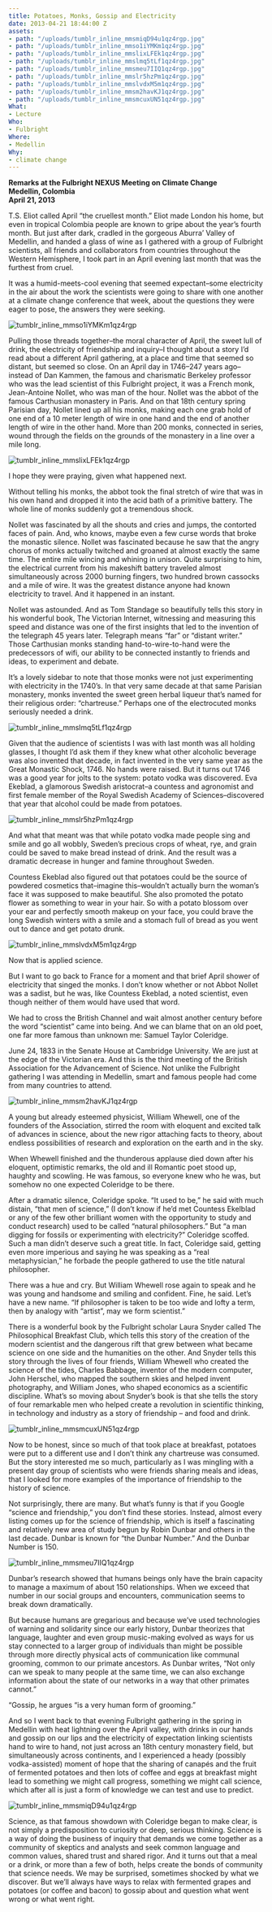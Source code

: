 ```yaml
---
title: Potatoes, Monks, Gossip and Electricity
date: 2013-04-21 18:44:00 Z
assets:
- path: "/uploads/tumblr_inline_mmsmiqD94u1qz4rgp.jpg"
- path: "/uploads/tumblr_inline_mmso1iYMKm1qz4rgp.jpg"
- path: "/uploads/tumblr_inline_mmslixLFEk1qz4rgp.jpg"
- path: "/uploads/tumblr_inline_mmslmq5tLf1qz4rgp.jpg"
- path: "/uploads/tumblr_inline_mmsmeu7IIQ1qz4rgp.jpg"
- path: "/uploads/tumblr_inline_mmslr5hzPm1qz4rgp.jpg"
- path: "/uploads/tumblr_inline_mmslvdxM5m1qz4rgp.jpg"
- path: "/uploads/tumblr_inline_mmsm2havKJ1qz4rgp.jpg"
- path: "/uploads/tumblr_inline_mmsmcuxUN51qz4rgp.jpg"
What:
- Lecture
Who:
- Fulbright
Where:
- Medellin
Why:
- climate change
---
```


**Remarks at the Fulbright NEXUS Meeting on Climate Change**  
**Medellin, Colombia**  
**April 21,  2013**  

T.S. Eliot called April “the cruellest month.”  Eliot made London his home, but even in tropical Colombia people are known to gripe about the year’s fourth month.
 But just after dark, cradled in the gorgeous Aburra’ Valley of Medellin, and handed a glass of wine as I gathered with a group of Fulbright scientists, all friends and collaborators from countries throughout the Western Hemisphere, I took part in an April evening last month that was the furthest from cruel. 

It was a humid-meets-cool evening that seemed expectant–some electricity in the air about the work the scientists were going to share with one another at a climate change conference that week, about the questions they were eager to pose, the answers they were seeking.

![tumblr_inline_mmso1iYMKm1qz4rgp](/uploads/tumblr_inline_mmso1iYMKm1qz4rgp.jpg) 

Pulling those threads together–the moral character of April, the sweet lull of drink, the electricity of friendship and inquiry–I thought about a story I’d read about a different April gathering, at a place and time that seemed so distant, but seemed so close.  On an April day in 1746–247 years ago–instead of Dan Kammen, the famous and charismatic Berkeley professor who was the lead scientist of this Fulbright project, it was a French monk, Jean-Antoine Nollet, who was man of the hour.  Nollet was the abbot of the famous Carthusian monastery in Paris.  And on that 18th century spring Parisian day, Nollet lined up all his monks, making each one grab hold of one end of a 10 meter length of wire in one hand and the end of another length of wire in the other hand.  More than 200 monks, connected in series, wound through the fields on the grounds of the monastery in a line over a mile long. 

![tumblr_inline_mmslixLFEk1qz4rgp](/uploads/tumblr_inline_mmslixLFEk1qz4rgp.jpg) 

I hope they were praying, given what happened next.

Without telling his monks, the abbot took the final stretch of wire that was in his own hand and dropped it into the acid bath of a primitive battery.  The whole line of monks suddenly got a tremendous shock.

Nollet was fascinated by all the shouts and cries and jumps, the contorted faces of pain. And, who knows, maybe even a few curse words that broke the monastic silence.  Nollet was fascinated because he saw that the angry chorus of monks actually twitched and groaned at almost exactly the same time.  The entire mile wincing and whining in unison.  Quite surprising to him, the electrical current from his makeshift battery traveled almost simultaneously across 2000 burning fingers, two hundred brown cassocks and a mile of wire.  It was the greatest distance anyone had known electricity to travel.  And it happened in an instant.

Nollet was astounded.  And as Tom Standage so beautifully tells this story in his wonderful book, The Victorian Internet, witnessing and measuring this speed and distance was one of the first insights that led to the invention of the telegraph 45 years later.  Telegraph means “far” or “distant writer.”  Those Carthusian monks standing hand-to-wire-to-hand were the predecessors of wifi, our ability to be connected instantly to friends and ideas, to experiment and debate.

It’s a lovely sidebar to note that those monks were not just experimenting with electricity in the 1740’s.  In that very same decade at that same Parisian monastery, monks invented the sweet green herbal liqueur that’s named for their religious order: “chartreuse.” Perhaps one of the electrocuted monks seriously needed a drink.

![tumblr_inline_mmslmq5tLf1qz4rgp](/uploads/tumblr_inline_mmslmq5tLf1qz4rgp.jpg) 

Given that the audience of scientists I was with last month was all holding glasses, I thought I’d ask them if they knew what other alcoholic beverage was also invented that decade, in fact invented in the very same year as the Great Monastic Shock, 1746.  No hands were raised.  But it turns out 1746 was a good year for jolts to the system: potato vodka was discovered.  Eva Ekeblad, a glamorous Swedish aristocrat–a countess and agronomist and first female member of the Royal Swedish Academy of Sciences–discovered that year that alcohol could be made from potatoes. 

![tumblr_inline_mmslr5hzPm1qz4rgp](/uploads/tumblr_inline_mmslr5hzPm1qz4rgp.jpg) 

And what that meant was that while potato vodka made people sing and smile and go all wobbly, Sweden’s precious crops of wheat, rye, and grain could be saved to make bread instead of drink.  And the result was a dramatic decrease in hunger and famine throughout Sweden. 

Countess Ekeblad also figured out that potatoes could be the source of powdered cosmetics that–imagine this–wouldn’t actually burn the woman’s face it was supposed to make beautiful.  She also promoted the potato flower as something to wear in your hair.  So with a potato blossom over your ear and perfectly smooth makeup on your face, you could brave the long Swedish winters with a smile and a stomach full of bread as you went out to dance and get potato drunk.

![tumblr_inline_mmslvdxM5m1qz4rgp](/uploads/tumblr_inline_mmslvdxM5m1qz4rgp.jpg) 

Now that is applied science. 

But I want to go back to France for a moment and that brief April shower of electricity that singed the monks. I don’t know whether or not Abbot Nollet was a sadist, but he was, like Countess Ekeblad, a noted scientist, even though neither of them would have used that word.

We had to cross the British Channel and wait almost another century before the word “scientist” came into being. And we can blame that on an old poet, one far more famous than unknown me: Samuel Taylor Coleridge. 

June 24, 1833 in the Senate House at Cambridge University.  We are just at the edge of the Victorian era.  And this is the third meeting of the British Association for the Advancement of Science.  Not unlike the Fulbright gathering I was attending in Medellin, smart and famous people had come from many countries to attend.  

![tumblr_inline_mmsm2havKJ1qz4rgp](/uploads/tumblr_inline_mmsm2havKJ1qz4rgp.jpg) 

A young but already esteemed physicist, William Whewell, one of the founders of the Association, stirred the room with eloquent and excited talk of advances in science, about the new rigor attaching facts to theory, about endless possibilities of research and exploration on the earth and in the sky.

When Whewell finished and the thunderous applause died down after his eloquent, optimistic remarks, the old and ill Romantic poet stood up, haughty and scowling.  He was famous, so everyone knew who he was, but somehow no one expected Coleridge to be there.

After a dramatic silence, Coleridge spoke. “It used to be,” he said with much distain, “that men of science,” (I don’t know if he’d met Countess Ekelblad or any of the few other brilliant women with the opportunity to study and conduct research) used to be called “natural philosophers.”  But “a man digging for fossils or experimenting with electricity?”  Coleridge scoffed.  Such a man didn’t deserve such a great title.  In fact, Coleridge said, getting even more imperious and saying he was speaking as a “real metaphysician,” he forbade the people gathered to use the title natural philosopher.

There was a hue and cry.  But William Whewell rose again to speak and he was young and handsome and smiling and confident. Fine, he said. Let’s have a new name.  “If philosopher is taken to be too wide and lofty a term, then by analogy with “artist”, may we form scientist.” 

There is a wonderful book by the Fulbright scholar Laura Snyder called The Philosophical Breakfast Club, which tells this story of the creation of the modern scientist and the dangerous rift that grew between what became science on one side and the humanities on the other.  And Snyder tells this story through the lives of four friends, William Whewell who created the science of the tides, Charles Babbage, inventor of the modern computer, John Herschel, who mapped the southern skies and helped invent photography, and William Jones, who shaped economics as a scientific discipline.  What’s so moving about Snyder’s book is that she tells the story of four remarkable men who helped create a revolution in scientific thinking, in technology and industry as a story of friendship – and food and drink.

![tumblr_inline_mmsmcuxUN51qz4rgp](/uploads/tumblr_inline_mmsmcuxUN51qz4rgp.jpg) 

Now to be honest, since so much of that took place at breakfast, potatoes were put to a different use and I don’t think any chartreuse was consumed.  But the story interested me so much, particularly as I was mingling with a present day group of scientists who were friends sharing meals and ideas, that I looked for more examples of the importance of friendship to the history of science.

Not surprisingly, there are many.  But what’s funny is that if you Google “science and friendship,” you don’t find these stories.  Instead, almost every listing comes up for the science of friendship, which is itself a fascinating and relatively new area of study begun by Robin Dunbar and others in the last decade.  Dunbar is known for “the Dunbar Number.”  And the Dunbar Number is 150.

![tumblr_inline_mmsmeu7IIQ1qz4rgp](/uploads/tumblr_inline_mmsmeu7IIQ1qz4rgp.jpg) 

Dunbar’s research showed that humans beings only have the brain capacity to manage a maximum of about 150 relationships.  When we exceed that number in our social groups and encounters, communication seems to break down dramatically.

But because humans are gregarious and because we’ve used technologies of warning and solidarity since our early history, Dunbar theorizes that language, laughter and even group music-making evolved as ways for us stay connected to a larger group of individuals than might be possible through more directly physical acts of communication like communal grooming, common to our primate ancestors. As Dunbar writes, “Not only can we speak to many people at the same time, we can also exchange information about the state of our networks in a way that other primates cannot.”

“Gossip, he argues “is a very human form of grooming.”

And so I went back to that evening Fulbright gathering in the spring in Medellin with heat lightning over the April valley, with drinks in our hands and gossip on our lips and the electricity of expectation linking scientists hand to wire to hand, not just across an 18th century monastery field, but simultaneously across continents, and I experienced a heady (possibly vodka-assisted) moment of hope that the sharing of canapés and the fruit of fermented potatoes and then lots of coffee and eggs at breakfast might lead to something we might call progress, something we might call science, which after all is just a form of knowledge we can test and use to predict. 

![tumblr_inline_mmsmiqD94u1qz4rgp](/uploads/tumblr_inline_mmsmiqD94u1qz4rgp.jpg) 

Science, as that famous showdown with Coleridge began to make clear, is not simply a predisposition to curiosity or deep, serious thinking.  Science is a way of doing the business of inquiry that demands we come together as a community of skeptics and analysts and seek common language and common values, shared trust and shared rigor.  And it turns out that a meal or a drink, or more than a few of both, helps create the bonds of community  that science needs.  We may be surprised, sometimes shocked by what we discover. But we’ll always have ways to relax with fermented grapes and potatoes (or coffee and bacon) to gossip about and question what went wrong or what went right.
